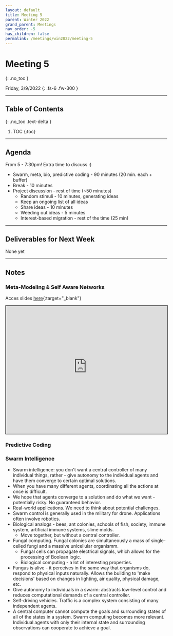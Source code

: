 ```yaml
---
layout: default
title: Meeting 5
parent: Winter 2022
grand_parent: Meetings
nav_order: -5
has_children: false
permalink: /meetings/win2022/meeting-5
---
```


# Meeting 5
{: .no_toc }

Friday, 3/9/2022
{: .fs-6 .fw-300 }

---

## Table of Contents
{: .no_toc .text-delta }

1. TOC
{:toc}

---

## Agenda
From 5 - 7:30pm! Extra time to discuss :)
- Swarm, meta, bio, predictive coding - 90 minutes (20 min. each + buffer)
- Break - 10 minutes
- Project discussion - rest of time (~50 minutes)
  - Random stimuli - 10 minutes, generating ideas
  - Keep an ongoing list of all ideas
  - Share ideas - 10 minutes
  - Weeding out ideas - 5 minutes
  - Interest-based migration - rest of the time (25 min)

---

## Deliverables for Next Week
None yet

---

## Notes

### Meta-Modeling & Self Aware Networks
Acces slides [here](http://interactive-intelligence.github.io/files/presentations/win2022/week-5/Meta-Modeling%20&%20Self%20Aware%20Networks.pdf){:target="_blank"}

<iframe src="http://interactive-intelligence.github.io/files/presentations/win2022/week-5/Meta-Modeling%20&%20Self%20Aware%20Networks.pdf" width="100%" height="400" style="border:1px solid black;"></iframe>

### Predictive Coding


### Swarm Intelligence
- Swarm intelligence: you don't want a central controller of many individual things, rather - give autonomy to the individual agents and have them converge to certain optimal solutions.
- When you have many different agents, coordinating all the actions at once is difficult.
- We hope that agents converge to a solution and do what we want - potentially risky. No guaranteed behavior.
- Real-world applications. We need to think about potential challenges.
- Swarm control is generally used in the military for drone. Applications often involve robotics.
- Biological analogs - bees, ant colonies, schools of fish, society, immune system, artificial immune systems, slime molds.
  - Move together, but without a central controller.
- Fungal computing. Fungal colonies are simultaneously a mass of single-celled fungi and a massive unicellular organismm.
  - Fungal cells can propagate electrical signals, which allows for the processing of Boolean logic. 
  - Biological computing - a lot of interesting properties.
- Fungus is alive - it perceives in the same way that organisms do, respond to physical inputs naturally. Allows the building to 'make decisions' based on changes in lighting, air quality, physical damage, etc.
- Give autonomy to individuals in a swarm: abstracts low-level control and reduces computational demands of a central controller.
- Self-driving vehicles. Traffic is a complex system consisting of many independent agents.
- A central computer cannot compute the goals and surrounding states of all of the states in a system. Swarm computing becomes more relevant. Individual agents with only their internal state and surrounding observations can cooperate to achieve a goal.







































